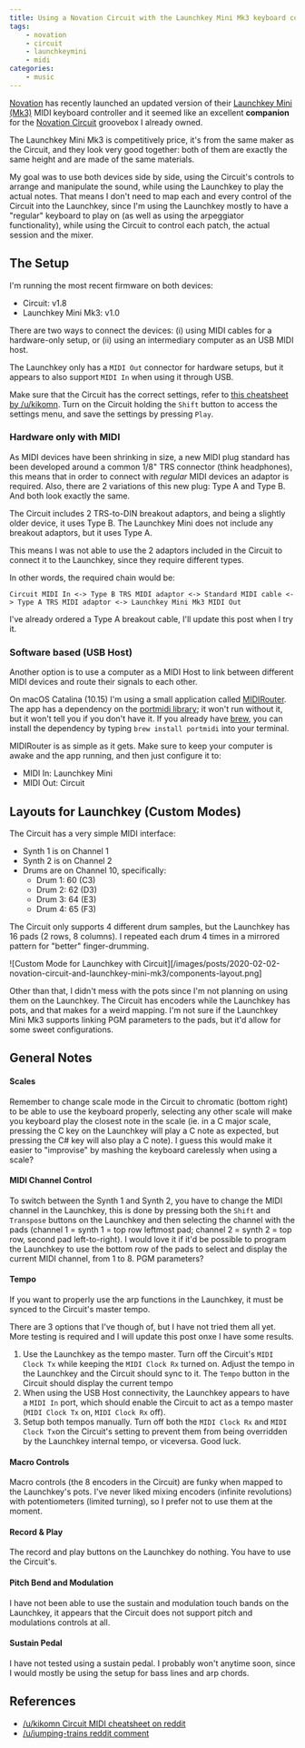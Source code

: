 ```yaml
---
title: Using a Novation Circuit with the Launchkey Mini Mk3 keyboard controller
tags:
    - novation
    - circuit
    - launchkeymini
    - midi
categories:
    - music
---
```


[Novation](https://novationmusic.com) has recently launched an updated version of their [Launchkey Mini (Mk3)](https://novationmusic.com/en/keys/launchkey-mini) MIDI keyboard controller and it seemed like an excellent __companion__  for the [Novation Circuit](https://novationmusic.com/en/circuit/circuit) groovebox I already owned.

The Launchkey Mini Mk3 is competitively price, it's from the same maker as the Circuit, and they look very good together: both of them are exactly the same height and are made of the same materials.

My goal was to use both devices side by side, using the Circuit's controls to arrange and manipulate the sound, while using the Launchkey to play the actual notes. That means I don't need to map each and every control of the Circuit into the Launchkey, since I'm using the Launchkey mostly to have a "regular" keyboard to play on (as well as using the arpeggiator functionality), while using the Circuit to control each patch, the actual session and the mixer.


## The Setup
I'm running the most recent firmware on both devices:
- Circuit: v1.8
- Launchkey Mini Mk3: v1.0

There are two ways to connect the devices: (i) using MIDI cables for a hardware-only setup, or (ii) using an intermediary computer as an USB MIDI host.

The Launchkey only has a `MIDI Out` connector for hardware setups, but it appears to also support `MIDI In` when using it through USB.

Make sure that the Circuit has the correct settings, refer to
[this cheatsheet by /u/kikomn](https://www.reddit.com/r/novationcircuit/comments/a9blg4/cheat_sheet_novation_circuit/). Turn on the Circuit holding the `Shift` button to access the settings menu, and save the settings by pressing `Play`.

### Hardware only with MIDI
As MIDI devices have been shrinking in size, a new MIDI plug standard has been developed around a common 1/8" TRS connector (think headphones), this means that in order to connect with _regular_ MIDI devices an adaptor is required. Also, there are 2 variations of this new plug: Type A and Type B. And both look exactly the same.

The Circuit includes 2 TRS-to-DIN breakout adaptors, and being a slightly older device, it uses Type B. The Launchkey Mini does not include any breakout adaptors, but it uses Type A.

This means I was not able to use the 2 adaptors included in the Circuit to connect it to the Launchkey, since they require different types.

In other words, the required chain would be:

```
Circuit MIDI In <-> Type B TRS MIDI adaptor <-> Standard MIDI cable <-> Type A TRS MIDI adaptor <-> Launchkey Mini Mk3 MIDI Out
```

I've already ordered a Type A breakout cable, I'll update this post when I try it.


### Software based (USB Host)
Another option is to use a computer as a MIDI Host to link between different MIDI devices and route their signals to each other.

On macOS Catalina (10.15) I'm using a small application called [MIDIRouter](https://github.com/icaroferre/MIDIRouter). The app has a dependency on the [portmidi library](https://sourceforge.net/projects/portmedia/); it won't run without it, but it won't tell you if you don't have it. If you already have [brew](https://bew.sh), you can install the dependency by typing `brew install portmidi` into your terminal.

MIDIRouter is as simple as it gets. Make sure to keep your computer is awake and the app running, and then just configure it to:

- MIDI In: Launchkey Mini
- MIDI Out: Circuit


## Layouts for Launchkey (Custom Modes)
The Circuit has a very simple MIDI interface:
- Synth 1 is on Channel 1
- Synth 2 is on Channel 2
- Drums are on Channel 10, specifically:
  - Drum 1: 60 (C3)
  - Drum 2: 62 (D3)
  - Drum 3: 64 (E3)
  - Drum 4: 65 (F3)

The Circuit only supports 4 different drum samples, but the Launchkey has 16 pads (2 rows, 8 columns). I repeated each drum 4 times in a mirrored pattern for "better" finger-drumming.

![Custom Mode for Launchkey with Circuit][/images/posts/2020-02-02-novation-circuit-and-launchkey-mini-mk3/components-layout.png]

Other than that, I didn't mess with the pots since I'm not planning on using them on the Launchkey. The Circuit has encoders while the Launchkey has pots, and that makes for a weird mapping. I'm not sure if the Launchkey Mini Mk3 supports linking PGM parameters to the pads, but it'd allow for some sweet configurations.


## General Notes
#### Scales
Remember to change scale mode in the Circuit to chromatic (bottom right) to be able to use the keyboard properly, selecting any other scale will make you keyboard play the closest note in the scale (ie. in a C major scale, pressing the C key on the Launchkey will play a C note as expected, but pressing the C# key will also play a C note). I guess this would make it easier to "improvise" by mashing the keyboard carelessly when using a scale?

#### MIDI Channel Control
To switch between the Synth 1 and Synth 2, you have to change the MIDI channel in the Launchkey, this is done by pressing both the `Shift` and `Transpose` buttons on the Launchkey and then selecting the channel with the pads (channel 1 = synth 1 = top row leftmost pad; channel 2 = synth 2 = top row, second pad left-to-right). I would love it if it'd be possible to program the Launchkey to use the bottom row of the pads to select and display the current MIDI channel, from 1 to 8. PGM parameters?

#### Tempo
If you want to properly use the arp functions in the Launchkey, it must be synced to the Circuit's master tempo.

There are 3 options that I've though of, but I have not tried them all yet. More testing is required and I will update this post onxe I have some results.

1. Use the Launchkey as the tempo master.  Turn off the Circuit's `MIDI Clock Tx` while keeping the `MIDI Clock Rx` turned on. Adjust the tempo in the Launchkey and the Circuit should sync to it. The `Tempo` button in the Circuit should display the current tempo
2. When using the USB Host connectivity, the Launchkey appears to have a `MIDI In` port, which should enable the Circuit to act as a tempo master (`MIDI Clock Tx` on, `MIDI Clock Rx` off).
3. Setup both tempos manually. Turn off both the `MIDI Clock Rx` and `MIDI Clock Tx`on the Circuit's setting to prevent them from being overridden by the Launchkey internal tempo, or viceversa. Good luck.

#### Macro Controls
Macro controls (the 8 encoders in the Circuit) are funky when mapped to the Launchkey's pots. I've never liked mixing encoders (infinite revolutions) with potentiometers (limited turning), so I prefer not to use them at the moment.

#### Record & Play
The record and play buttons on the Launchkey do nothing. You have to use the Circuit's.


#### Pitch Bend and Modulation
I have not been able to use the sustain and modulation touch bands on the Launchkey, it appears that the Circuit does not support pitch and modulations controls at all.


#### Sustain Pedal
I have not tested using a sustain pedal. I probably won't anytime soon, since I would mostly be using the setup for bass lines and arp chords.



## References
- [/u/kikomn Circuit MIDI cheatsheet on reddit](https://www.reddit.com/r/novationcircuit/comments/a9blg4/cheat_sheet_novation_circuit/)
- [/u/jumping-trains reddit comment](https://www.reddit.com/r/novationcircuit/comments/e2j7yl/lauchkey_mini_mk3_with_circuit/f95j5bg/)

